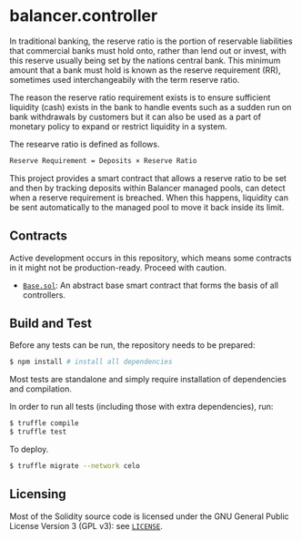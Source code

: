 # balancer.controller

In traditional banking, the reserve ratio is the portion of reservable liabilities that commercial banks must hold onto, rather than lend out or invest, with this reserve usually being set by the nations central bank.
This minimum amount that a bank must hold is known as the reserve requirement (RR), sometimes used interchangeabily with the term reserve ratio.

The reason the reserve ratio requirement exists is to ensure sufficient liquidity (cash) exists in the bank to handle events such as a sudden run on bank withdrawals by customers but it can also be used as a part of monetary policy to expand or restrict liquidity in a system.

The researve ratio is defined as follows.

```bash
Reserve Requirement = Deposits × Reserve Ratio
```

This project provides a smart contract that allows a reserve ratio to be set and then by tracking deposits within Balancer managed pools, can detect when a reserve requirement is breached. When this happens, liquidity can be sent automatically to the managed pool to move it back inside its limit.


## Contracts

Active development occurs in this repository, which means some contracts in it might not be production-ready. Proceed with caution.

- [`Base.sol`](./conttracts): An abstract base smart contract that forms the basis of all controllers.

## Build and Test

Before any tests can be run, the repository needs to be prepared:

```bash
$ npm install # install all dependencies
```

Most tests are standalone and simply require installation of dependencies and compilation.

In order to run all tests (including those with extra dependencies), run:

```bash
$ truffle compile
$ truffle test
```

To deploy.

```bash
$ truffle migrate --network celo
```

## Licensing

Most of the Solidity source code is licensed under the GNU General Public License Version 3 (GPL v3): see [`LICENSE`](./LICENSE).
